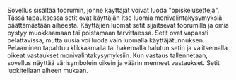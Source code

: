 Sovellus  sisältää foorumin, jonne käyttäjät voivat luoda "opiskelusettejä". 
Tässä tapauksessa setit ovat käyttäjän itse luomia monivalintakysymyksiä päättämästään aiheesta.
Käyttäjien luomat setit sijaitsevat foorumilla ja omia pystyy muokkaamaan tai poistamaan tarvittaessa. 
Setit ovat vapaasti pelattavissa, mutta uusia voi luoda vain luomalla käyttäjätunnuksen. 
Pelaaminen tapahtuu klikkaamalla tai hakemalla halutun setin ja valitsemalla oikeat vastaukset monivalintakysymyksiin. 
Kun vastaus tallennetaan, sovellus näyttää värisymbolein oikein ja väärin menneet vastaukset. 
Setit luokitellaan aiheen mukaan.
